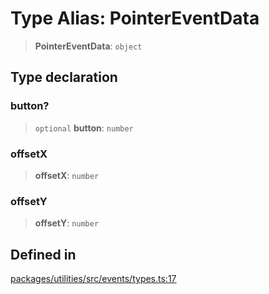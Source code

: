 # Type Alias: PointerEventData

> **PointerEventData**: `object`

## Type declaration

### button?

> `optional` **button**: `number`

### offsetX

> **offsetX**: `number`

### offsetY

> **offsetY**: `number`

## Defined in

[packages/utilities/src/events/types.ts:17](https://github.com/cognitedata/reveal/blob/3aaed3491dba3f4ba9ecd87f495d35383cc73a1d/viewer/packages/utilities/src/events/types.ts#L17)
